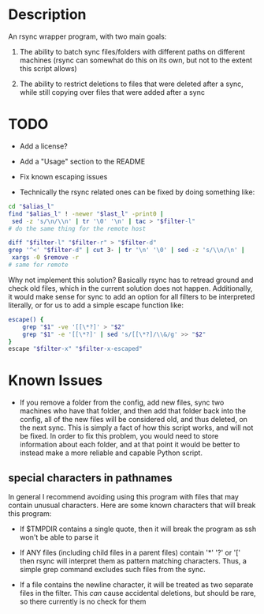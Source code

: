 # Description

An rsync wrapper program, with two main goals:

1. The ability to batch sync files/folders with different paths on different
machines (rsync can somewhat do this on its own, but not to the extent this 
script allows)

2. The ability to restrict deletions to files that were deleted after a sync,
while still copying over files that were added after a sync

# TODO

- Add a license?

- Add a "Usage" section to the README

- Fix known escaping issues

 - Technically the rsync related ones can be fixed by doing something like:

 ```bash
cd "$alias_l"
find "$alias_l" ! -newer "$last_l" -print0 | 
  sed -z 's/\n/\\n' | tr '\0' '\n' | tac > "$filter-l"
# do the same thing for the remote host

diff "$filter-l" "$filter-r" > "$filter-d"
grep '^<' "$filter-d" | cut 3- | tr '\n' '\0' | sed -z 's/\\n/\n' |
  xargs -0 $remove -r
# same for remote
```

Why not implement this solution? Basically rsync has to retread ground and check
old files, which in the current solution does not happen. Additionally, it would
make sense for sync to add an option for all filters to be interpreted 
literally, or for us to add a simple escape function like:

```bash
escape() {
	grep "$1" -ve '[[\*?]' > "$2"
	grep "$1" -e '[[\*?]' | sed 's/[[\*?]/\\&/g' >> "$2"
}
escape "$filter-x" "$filter-x-escaped"
```

# Known Issues

- If you remove a folder from the config, add new files, sync two machines who
have that folder, and then add that folder back into the config, all of the new
files will be considered old, and thus deleted, on the next sync. This is
simply a fact of how this script works, and will not be fixed. In order to
fix this problem, you would need to store information about each folder, and
at that point it would be better to instead make a more reliable and capable
Python script.

## special characters in pathnames

In general I recommend avoiding using this program with files that may contain
unusual characters. Here are some known characters that will break this program:

- If $TMPDIR contains a single quote, then it will break the program as ssh
won't be able to parse it

- If ANY files (including child files in a parent files) contain '\*' '?' or '['
then rsync will interpret them as pattern matching characters. Thus, a simple
grep command excludes such files from the sync.

- If a file contains the newline character, it will be treated as two separate
files in the filter. This *can* cause accidental deletions, but should be rare,
so there currently is no check for them
